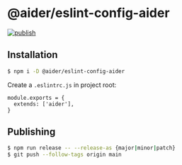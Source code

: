 # @aider/eslint-config-aider

[![publish](https://github.com/aidergroup/eslint-config-aider/actions/workflows/npm-publish.yml/badge.svg)](https://github.com/aidergroup/eslint-config-aider/actions/workflows/npm-publish.yml)

## Installation

```sh
$ npm i -D @aider/eslint-config-aider
```

Create a `.eslintrc.js` in project root:

```
module.exports = {
  extends: ['aider'],
}
```

## Publishing

```sh
$ npm run release -- --release-as {major|minor|patch}
$ git push --follow-tags origin main
```
